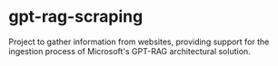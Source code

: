 # gpt-rag-scraping
Project to gather information from websites, providing support for the ingestion process of Microsoft's GPT-RAG architectural solution.
